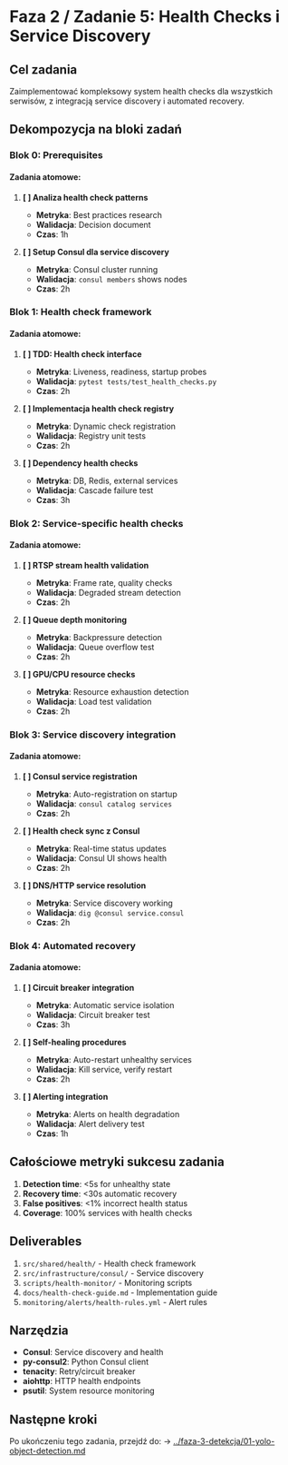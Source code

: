# Faza 2 / Zadanie 5: Health Checks i Service Discovery

## Cel zadania
Zaimplementować kompleksowy system health checks dla wszystkich serwisów, z integracją service discovery i automated recovery.

## Dekompozycja na bloki zadań

### Blok 0: Prerequisites
#### Zadania atomowe:
1. **[ ] Analiza health check patterns**
   - **Metryka**: Best practices research
   - **Walidacja**: Decision document
   - **Czas**: 1h

2. **[ ] Setup Consul dla service discovery**
   - **Metryka**: Consul cluster running
   - **Walidacja**: `consul members` shows nodes
   - **Czas**: 2h

### Blok 1: Health check framework

#### Zadania atomowe:
1. **[ ] TDD: Health check interface**
   - **Metryka**: Liveness, readiness, startup probes
   - **Walidacja**: `pytest tests/test_health_checks.py`
   - **Czas**: 2h

2. **[ ] Implementacja health check registry**
   - **Metryka**: Dynamic check registration
   - **Walidacja**: Registry unit tests
   - **Czas**: 2h

3. **[ ] Dependency health checks**
   - **Metryka**: DB, Redis, external services
   - **Walidacja**: Cascade failure test
   - **Czas**: 3h

### Blok 2: Service-specific health checks

#### Zadania atomowe:
1. **[ ] RTSP stream health validation**
   - **Metryka**: Frame rate, quality checks
   - **Walidacja**: Degraded stream detection
   - **Czas**: 2h

2. **[ ] Queue depth monitoring**
   - **Metryka**: Backpressure detection
   - **Walidacja**: Queue overflow test
   - **Czas**: 2h

3. **[ ] GPU/CPU resource checks**
   - **Metryka**: Resource exhaustion detection
   - **Walidacja**: Load test validation
   - **Czas**: 2h

### Blok 3: Service discovery integration

#### Zadania atomowe:
1. **[ ] Consul service registration**
   - **Metryka**: Auto-registration on startup
   - **Walidacja**: `consul catalog services`
   - **Czas**: 2h

2. **[ ] Health check sync z Consul**
   - **Metryka**: Real-time status updates
   - **Walidacja**: Consul UI shows health
   - **Czas**: 2h

3. **[ ] DNS/HTTP service resolution**
   - **Metryka**: Service discovery working
   - **Walidacja**: `dig @consul service.consul`
   - **Czas**: 2h

### Blok 4: Automated recovery

#### Zadania atomowe:
1. **[ ] Circuit breaker integration**
   - **Metryka**: Automatic service isolation
   - **Walidacja**: Circuit breaker test
   - **Czas**: 3h

2. **[ ] Self-healing procedures**
   - **Metryka**: Auto-restart unhealthy services
   - **Walidacja**: Kill service, verify restart
   - **Czas**: 2h

3. **[ ] Alerting integration**
   - **Metryka**: Alerts on health degradation
   - **Walidacja**: Alert delivery test
   - **Czas**: 1h

## Całościowe metryki sukcesu zadania

1. **Detection time**: <5s for unhealthy state
2. **Recovery time**: <30s automatic recovery
3. **False positives**: <1% incorrect health status
4. **Coverage**: 100% services with health checks

## Deliverables

1. `src/shared/health/` - Health check framework
2. `src/infrastructure/consul/` - Service discovery
3. `scripts/health-monitor/` - Monitoring scripts
4. `docs/health-check-guide.md` - Implementation guide
5. `monitoring/alerts/health-rules.yml` - Alert rules

## Narzędzia

- **Consul**: Service discovery and health
- **py-consul2**: Python Consul client
- **tenacity**: Retry/circuit breaker
- **aiohttp**: HTTP health endpoints
- **psutil**: System resource monitoring

## Następne kroki

Po ukończeniu tego zadania, przejdź do:
→ [../faza-3-detekcja/01-yolo-object-detection.md](../faza-3-detekcja/01-yolo-object-detection.md)